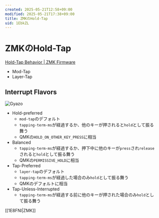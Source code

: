 ```yaml
---
created: 2025-05-21T12:58+09:00
modified: 2025-05-21T17:38+09:00
title: ZMKのHold-Tap
uid: 1EbkZL
---
```


# ZMKのHold-Tap

[Hold-Tap Behavior \| ZMK Firmware](https://zmk.dev/docs/keymaps/behaviors/hold-tap)

- Mod-Tap
- Layer-Tap

## Interrupt Flavors

![Gyazo](https://i.gyazo.com/6fb6674964ff3622be8f264adb386cf6.png)


- Hold-preferred
    - `mod-tap`のデフォルト
    - `tapping-term-ms`が経過するか、他のキーが押されると`hold`として振る舞う
    - QMKの`HOLD_ON_OTHER_KEY_PRESS`に相当
- Balanced
    - `tapping-term-ms`が経過するか、押下中に他のキーが`press`され`release`されると`hold`として振る舞う
    - QMKの`PERMISSIVE_HOLD`に相当
- Tap-Preferred
    - `layer-tap`のデフォルト
    - `tapping-term-ms`が経過した場合のみ`hold`として振る舞う
    - QMKのデフォルトに相当
- Tap-Unless-Interrupted
    - `tapping-term-ms`が経過する前に他のキーが押された場合のみ`hold`として振る舞う

[[1E8FNl|ZMK]]
